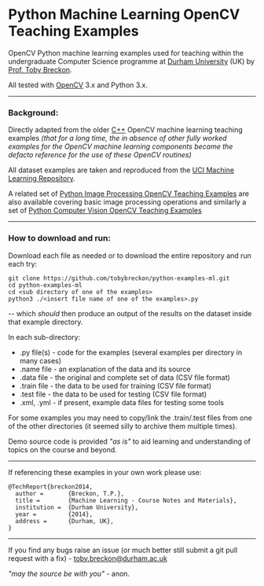 # Python Machine Learning OpenCV Teaching Examples

OpenCV Python machine learning examples used for teaching within the undergraduate Computer Science programme
at [Durham University](http://www.durham.ac.uk) (UK) by [Prof. Toby Breckon](http://community.dur.ac.uk/toby.breckon/).

All tested with [OpenCV](http://www.opencv.org) 3.x and Python 3.x.

---

### Background:

Directly adapted from the older [C++](https://github.com/tobybreckon/cpp-examples-ml) OpenCV machine learning teaching examples _(that for a long time, the in absence of other fully worked examples for the OpenCV machine learning components became the defacto reference for the use of these OpenCV routines)_

All dataset examples are taken and reproduced from the [UCI Machine Learning Repository](http://archive.ics.uci.edu/ml/).

A related set of [Python Image Processing OpenCV Teaching Examples](https://github.com/tobybreckon/python-examples-ip.git) are also available covering basic image processing operations and similarly a set of [Python Computer Vision OpenCV Teaching Examples](https://github.com/tobybreckon/python-examples-cv.git)

---

### How to download and run:

Download each file as needed or to download the entire repository and run each try:

```
git clone https://github.com/tobybreckon/python-examples-ml.git
cd python-examples-ml
cd <sub directory of one of the examples>
python3 ./<insert file name of one of the examples>.py
```

-- which _should_ then produce an output of the results on the dataset inside that example directory.

In each sub-directory:

+ .py file(s) - code for the examples (several examples per directory in many cases)
+ .name file - an explanation of the data and its source
+ .data file - the original and complete set of data (CSV file format)
+ .train file - the data to be used for training (CSV file format)
+ .test file - the data to be used for testing (CSV file format)
+ .xml, .yml - if present, example data files for testing some tools

For some examples you may need to copy/link the .train/.test files from one of the other directories (it seemed silly to archive them multiple times).

Demo source code is provided _"as is"_ to aid learning and understanding of topics on the course and beyond.

---

If referencing these examples in your own work please use:
```
@TechReport{breckon2014,
  author =       {Breckon, T.P.},
  title =        {Machine Learning - Course Notes and Materials},
  institution =  {Durham University},
  year =         {2014},
  address =      {Durham, UK},
}
```
---

If you find any bugs raise an issue (or much better still submit a git pull request with a fix) - toby.breckon@durham.ac.uk

_"may the source be with you"_ - anon.
